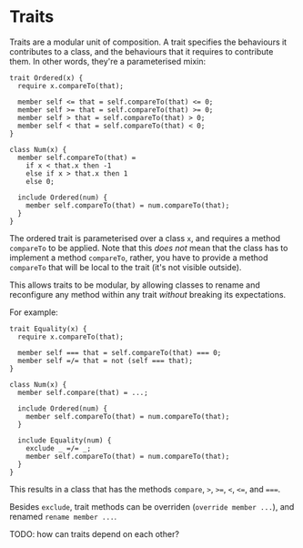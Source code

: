 # Traits

Traits are a modular unit of composition. A trait specifies the behaviours it contributes to a class, and the behaviours that it requires to contribute them. In other words, they're a parameterised mixin:

```
trait Ordered(x) {
  require x.compareTo(that);

  member self <= that = self.compareTo(that) <= 0;
  member self >= that = self.compareTo(that) >= 0;
  member self > that = self.compareTo(that) > 0;
  member self < that = self.compareTo(that) < 0;
}

class Num(x) {
  member self.compareTo(that) =
    if x < that.x then -1
    else if x > that.x then 1
    else 0;

  include Ordered(num) {
    member self.compareTo(that) = num.compareTo(that);
  }
}
```

The ordered trait is parameterised over a class `x`, and requires a method `compareTo` to be applied. Note that this _does not_ mean that the class has to implement a method `compareTo`, rather, you have to provide a method `compareTo` that will be local to the trait (it's not visible outside).

This allows traits to be modular, by allowing classes to rename and reconfigure any method within any trait _without_ breaking its expectations.

For example:

```
trait Equality(x) {
  require x.compareTo(that);

  member self === that = self.compareTo(that) === 0;
  member self =/= that = not (self === that);
}

class Num(x) {
  member self.compare(that) = ...;

  include Ordered(num) {
    member self.compareTo(that) = num.compareTo(that);
  }

  include Equality(num) {
    exclude _ =/= _;
    member self.compareTo(that) = num.compareTo(that);
  }
}
```

This results in a class that has the methods `compare`, `>`, `>=`, `<`, `<=`, and `===`.

Besides `exclude`, trait methods can be overriden (`override member ...`), and renamed `rename member ...`.

TODO: how can traits depend on each other?

